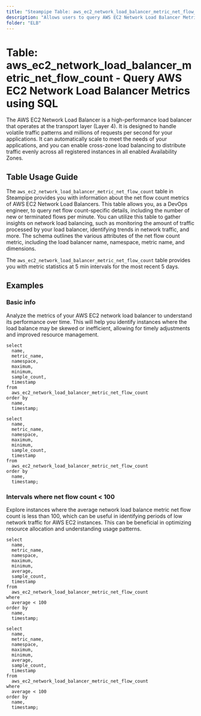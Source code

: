 ```yaml
---
title: "Steampipe Table: aws_ec2_network_load_balancer_metric_net_flow_count - Query AWS EC2 Network Load Balancer Metrics using SQL"
description: "Allows users to query AWS EC2 Network Load Balancer Metrics for net flow count data. This includes information such as the number of new or terminated flows per minute from a network load balancer."
folder: "ELB"
---
```


# Table: aws_ec2_network_load_balancer_metric_net_flow_count - Query AWS EC2 Network Load Balancer Metrics using SQL

The AWS EC2 Network Load Balancer is a high-performance load balancer that operates at the transport layer (Layer 4). It is designed to handle volatile traffic patterns and millions of requests per second for your applications. It can automatically scale to meet the needs of your applications, and you can enable cross-zone load balancing to distribute traffic evenly across all registered instances in all enabled Availability Zones.

## Table Usage Guide

The `aws_ec2_network_load_balancer_metric_net_flow_count` table in Steampipe provides you with information about the net flow count metrics of AWS EC2 Network Load Balancers. This table allows you, as a DevOps engineer, to query net flow count-specific details, including the number of new or terminated flows per minute. You can utilize this table to gather insights on network load balancing, such as monitoring the amount of traffic processed by your load balancer, identifying trends in network traffic, and more. The schema outlines the various attributes of the net flow count metric, including the load balancer name, namespace, metric name, and dimensions.

The `aws_ec2_network_load_balancer_metric_net_flow_count` table provides you with metric statistics at 5 min intervals for the most recent 5 days.

## Examples

### Basic info
Analyze the metrics of your AWS EC2 network load balancer to understand its performance over time. This will help you identify instances where the load balance may be skewed or inefficient, allowing for timely adjustments and improved resource management.

```sql+postgres
select
  name,
  metric_name,
  namespace,
  maximum,
  minimum,
  sample_count,
  timestamp
from
  aws_ec2_network_load_balancer_metric_net_flow_count
order by
  name,
  timestamp;
```

```sql+sqlite
select
  name,
  metric_name,
  namespace,
  maximum,
  minimum,
  sample_count,
  timestamp
from
  aws_ec2_network_load_balancer_metric_net_flow_count
order by
  name,
  timestamp;
```

### Intervals where net flow count < 100
Explore instances where the average network load balance metric net flow count is less than 100, which can be useful in identifying periods of low network traffic for AWS EC2 instances. This can be beneficial in optimizing resource allocation and understanding usage patterns.

```sql+postgres
select
  name,
  metric_name,
  namespace,
  maximum,
  minimum,
  average,
  sample_count,
  timestamp
from
  aws_ec2_network_load_balancer_metric_net_flow_count
where
  average < 100
order by
  name,
  timestamp;
```

```sql+sqlite
select
  name,
  metric_name,
  namespace,
  maximum,
  minimum,
  average,
  sample_count,
  timestamp
from
  aws_ec2_network_load_balancer_metric_net_flow_count
where
  average < 100
order by
  name,
  timestamp;
```